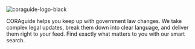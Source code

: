 ![coraguide-logo-black](https://github.com/user-attachments/assets/54ca722b-2070-4dfa-a7cc-6517e57b1a53)

CORAguide helps you keep up with government law changes. We take complex legal updates, break them down into clear language, and deliver them right to your feed. Find exactly what matters to you with our smart search.
